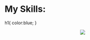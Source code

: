 
<h1>
  My Skills:
</h1>
h1{
color:blue;
} 
<p align="center">
  <a href="https://skillicons.dev">
    <img src="https://skillicons.dev/icons?i=html,css,js,bootstrap,tailwind" />
  </a>
</p>
